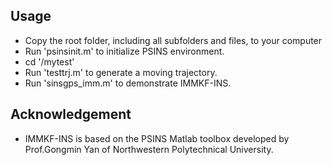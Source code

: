 
## Usage

  - Copy the root folder, including all subfolders and files, to your computer
  - Run 'psinsinit.m' to initialize PSINS environment.
  - cd '/mytest'
  - Run 'testtrj.m' to generate a moving trajectory.
  - Run 'sinsgps_imm.m' to demonstrate IMMKF-INS.

## Acknowledgement

  - IMMKF-INS is based on the PSINS Matlab toolbox developed by Prof.Gongmin Yan of Northwestern Polytechnical University.
